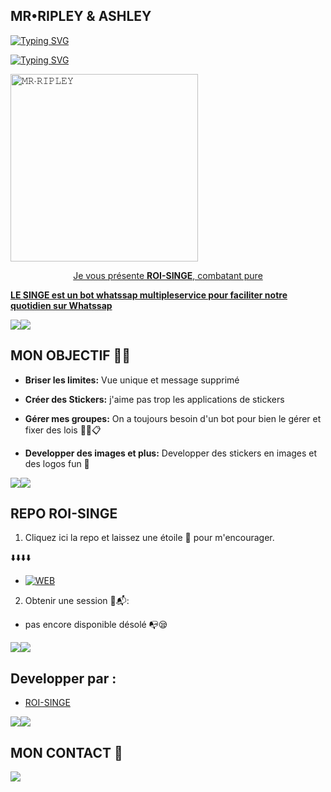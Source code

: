 ## MR•RIPLEY & ASHLEY

<a href="https://git.io/typing-svg"><img src="https://readme-typing-svg.demolab.com?font=Black+Ops+One&size=100&pause=1000&color=1BAFBAFF&center=true&width=1000&height=200&lines=ROI-SINGE+BOT" alt="Typing SVG" /></a>
  </p>



<a href="https://git.io/typing-svg"><img src="https://readme-typing-svg.demolab.com?font=Black+Ops+One&size=50&pause=1000&color=DAA520&center=true&width=910&height=100&lines=♾️WHOLL~S🦋;👑ROI+SINGE⚜️;SAINT+EGAL+DES+CIEUX;" alt="Typing SVG" /></a>
  </p>
 
  
<a href="https://whatsapp.com/channel/0029VaxNPRkFi8xavTfPD71j">
 <img alt="𝙼𝚁∙𝚁𝙸𝙿𝙻𝙴𝚈" height="300" src="https://files.catbox.moe/wsxd2q.jpeg">
 
  
</h1> 
<p align="center">Je vous présente <b>ROI-SINGE</b>, combatant pure </p>

**LE SINGE est un bot whatssap multipleservice pour faciliter notre quotidien sur Whatssap**

 <a><img src='https://i.imgur.com/LyHic3i.gif'/></a><a><img src='https://i.imgur.com/LyHic3i.gif'/></a> 

## MON OBJECTIF 😮‍💨

- **Briser les limites:**
   Vue unique et message supprimé 

- **Créer des Stickers:**
 j'aime pas trop les applications de stickers 

- **Gérer mes groupes:**
  On a toujours besoin d'un bot pour bien le gérer et fixer des lois ✍🏾️📋

- **Developper des images et plus:** Developper des stickers en images et des logos fun 🌌

 <a><img src='https://i.imgur.com/LyHic3i.gif'/></a><a><img src='https://i.imgur.com/LyHic3i.gif'/></a> 

## REPO ROI-SINGE 

1. Cliquez ici la repo et laissez une étoile 🌟 pour m'encourager.

⬇️⬇️⬇️⬇️

- <a href="https://github.com/ROI-SINGE/ROI-SINGE/fork"><img title="WEB" src="https://img.shields.io/badge/FORK ROI•SINGE-WEB?color=black&style=for-the-badge&logo=stackshare"></a>

2. Obtenir une session 📜📬:

- pas encore disponible désolé 📭😪

 <a><img src='https://i.imgur.com/LyHic3i.gif'/></a><a><img src='https://i.imgur.com/LyHic3i.gif'/></a> 

## Developper par :

- [ROI-SINGE](https://github.com/ROI-SINGE/ROI-SINGE)

 <a><img src='https://i.imgur.com/LyHic3i.gif'/></a><a><img src='https://i.imgur.com/LyHic3i.gif'/></a>

## MON CONTACT 📱

<a href="https://wa.me/241066408537"><img src="https://img.shields.io/badge/Contact ROI•SINGE👑 -25D366?style=for-the-badge&logo=whatsapp&logoColor=black" />
